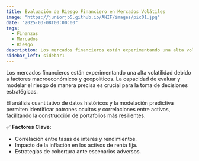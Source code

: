 ```yaml
---
title: Evaluación de Riesgo Financiero en Mercados Volátiles
image: "https://juniorjb5.github.io/ANIF/images/pic01.jpg"
date: "2025-03-08T00:00:00"
tags:
  - Finanzas
  - Mercados
  - Riesgo
description: Los mercados financieros están experimentando una alta volatilidad debido a factores macroeconómicos y geopolíticos.
sidebar_left: sidebar1
---
```


Los mercados financieros están experimentando una alta volatilidad debido a factores macroeconómicos y geopolíticos. La capacidad de evaluar y modelar el riesgo de manera precisa es crucial para la toma de decisiones estratégicas.

<!-- more -->

El análisis cuantitativo de datos históricos y la modelación predictiva permiten identificar patrones ocultos y correlaciones entre activos, facilitando la construcción de portafolios más resilientes. 

✅ **Factores Clave:**  
- Correlación entre tasas de interés y rendimientos.  
- Impacto de la inflación en los activos de renta fija.  
- Estrategias de cobertura ante escenarios adversos.  





